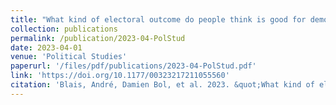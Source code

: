 ```yaml
---
title: "What kind of electoral outcome do people think is good for democracy?"
collection: publications
permalink: /publication/2023-04-PolStud
date: 2023-04-01
venue: 'Political Studies'
paperurl: '/files/pdf/publications/2023-04-PolStud.pdf'
link: 'https://doi.org/10.1177/00323217211055560'
citation: 'Blais, André, Damien Bol, et al. 2023. &quot;What kind of electoral outcome do people think is good for democracy?&quot; <i>Political Studies </i> 71:4, 1068–1089. https://doi.org/10.1177/00323217211055560.'
---
```




